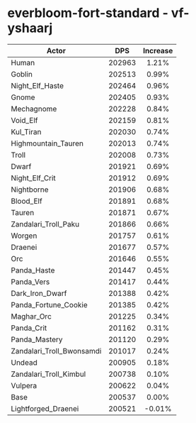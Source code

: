 # everbloom-fort-standard - vf-yshaarj
| Actor | DPS | Increase |
|---|:---:|:---:|
|Human|202963|1.21%|
|Goblin|202513|0.99%|
|Night_Elf_Haste|202464|0.96%|
|Gnome|202405|0.93%|
|Mechagnome|202228|0.84%|
|Void_Elf|202159|0.81%|
|Kul_Tiran|202030|0.74%|
|Highmountain_Tauren|202013|0.74%|
|Troll|202008|0.73%|
|Dwarf|201921|0.69%|
|Night_Elf_Crit|201912|0.69%|
|Nightborne|201906|0.68%|
|Blood_Elf|201891|0.68%|
|Tauren|201871|0.67%|
|Zandalari_Troll_Paku|201866|0.66%|
|Worgen|201757|0.61%|
|Draenei|201677|0.57%|
|Orc|201646|0.55%|
|Panda_Haste|201447|0.45%|
|Panda_Vers|201417|0.44%|
|Dark_Iron_Dwarf|201388|0.42%|
|Panda_Fortune_Cookie|201385|0.42%|
|Maghar_Orc|201225|0.34%|
|Panda_Crit|201162|0.31%|
|Panda_Mastery|201120|0.29%|
|Zandalari_Troll_Bwonsamdi|201017|0.24%|
|Undead|200905|0.18%|
|Zandalari_Troll_Kimbul|200738|0.10%|
|Vulpera|200622|0.04%|
|Base|200537|0.00%|
|Lightforged_Draenei|200521|-0.01%|
